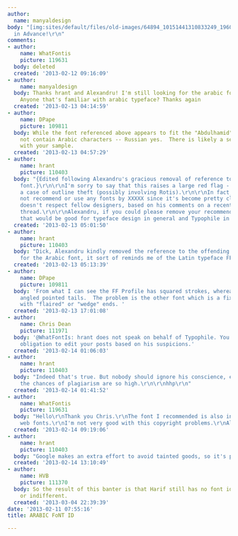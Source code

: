 ```yaml
---
author:
  name: manyaldesign
body: "[img:sites/default/files/old-images/64894_10151441310833249_1960548073_n_5603.png]\r\n\r\nThanks
  in Advance!\r\n"
comments:
- author:
    name: WhatFontis
    picture: 119631
  body: deleted
  created: '2013-02-12 09:16:09'
- author:
    name: manyaldesign
  body: Thanks hrant and Alexandru! I'm still looking for the arabic font's name.
    Anyone that's familiar with arabic typeface? Thanks again
  created: '2013-02-13 04:14:59'
- author:
    name: DPape
    picture: 109811
  body: While the font referenced above appears to fit the "Abdulhamid" text it does
    not contain Arabic characters -- Russian yes.  There is likely a second font associated
    with your sample.
  created: '2013-02-13 04:57:29'
- author:
    name: hrant
    picture: 110403
  body: "{Edited following Alexandru's gracious removal of reference to plagiarized
    font.}\r\n\r\nI'm sorry to say that this raises a large red flag - I have to suspect
    a case of outline theft (possibly involving Rotis).\r\n\r\nIn fact, please do
    not recommend or use any fonts by XXXXX since it's become pretty clear that he
    doesn't respect fellow designers, based on his comments on a recent Typophile
    thread.\r\n\r\nAlexandru, if you could please remove your recommendation I believe
    that would be good for typeface design in general and Typophile in particular.\r\n\r\nhhp\r\n"
  created: '2013-02-13 05:01:50'
- author:
    name: hrant
    picture: 110403
  body: "Dick, Alexandru kindly removed the reference to the offending font.\r\n\r\nAs
    for the Arabic font, it sort of reminds me of the Latin typeface FF Profile.\r\n\r\nhhp\r\n"
  created: '2013-02-13 05:13:39'
- author:
    name: DPape
    picture: 109811
  body: 'From what I can see the FF Profile has squared strokes, whereas the OP has
    angled pointed tails.  The problem is the other font which is a fixed width design
    with "flaired" or "wedge" ends. '
  created: '2013-02-13 17:01:08'
- author:
    name: Chris Dean
    picture: 111971
  body: '@WhatFontIs: hrant does not speak on behalf of Typophile. You are under no
    obligation to edit your posts based on his suspicions.'
  created: '2013-02-14 01:06:03'
- author:
    name: hrant
    picture: 110403
  body: "Indeed that's true. But nobody should ignore his conscience, especially when
    the chances of plagiarism are so high.\r\n\r\nhhp\r\n"
  created: '2013-02-14 01:41:52'
- author:
    name: WhatFontis
    picture: 119631
  body: "Hello\r\nThank you Chris.\r\nThe font I recommended is also included in google
    web fonts.\r\nI'm not very good with this copyright problems.\r\nAlex"
  created: '2013-02-14 09:19:06'
- author:
    name: hrant
    picture: 110403
  body: "Google makes an extra effort to avoid tainted goods, so it's probably OK.\r\n\r\nhhp\r\n"
  created: '2013-02-14 13:10:49'
- author:
    name: HVB
    picture: 111370
  body: So the result of this banter is that Harif still has no font id - good bad
    or indifferent.
  created: '2013-03-04 22:39:39'
date: '2013-02-11 07:55:16'
title: ARABIC FoNT ID

---
```

